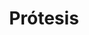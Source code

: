 ---
templateKey: specialties-page
language: es
title: Prótesis
redirects: /en/specialties/prosthodontics/

# Hero Section
hero:
  display: true
  type: default
  image: /img/hero-prosthodontics.jpg
  parallax: false
  title: >
    <span class="bebas" style="font-family:Bebas Neue Bold;color:white;font-weight:lighter">Prótesis</span>
  indicator: false
  halfSize: true

# Heading Section
specialtiesHeading:
  display: true
  img: /img/icon-prosthodontics.jpg
  content: Las consecuencias psicológicas asociadas a la ausencia de dientes generan mucha inseguridad en las personas y cambios conductuales capaces de limitar, e incluso destruir; sus relaciones sociales, afectivas y laborales.

# Aside section
paragraphSection:
  body: >
    <p>Es bien conocido que la integridad de las arcadas dentarias es factor clave para mantener el equilibrio y correcta función de todo el SISTEMA ESTOMATOGNÁTICO conformado por <em>dientes, maxilares, músculos masticatorios y articulaciones temporomandibulares. </em><strong> Si se pierden uno o varios dientes y no son reemplazados a la brevedad, las piezas vecinas a los espacios vacíos se inclinan y desplazan hacia ellos alterando la oclusión y función masticatoria.  </strong>Además, pueden empezar a aparecer nuevos espacios entre los dientes anteriores <i>(diastemas)</i> que comprometen seriamente la estética dental.</p><p> <strong>La Prostodoncia es sin duda una de las Especialidades con más campo de acción dentro de la Odontología actual. </strong> Puede abarcar desde la reconstrucción de un solo diente parcialmente destruido hasta la REHABILITACIÓN COMPLETA bimaxilar en pacientes totalmente edéntulos.</p><p>Dentro del arsenal protésico a nuestra disposición encontramos las conocidas y populares dentaduras removibles, las prótesis fijas convencionales y las  <strong> sofisticadas prótesis implantosoportadas. </strong> Sin discusión alguna, estas últimas son en la actualidad, en todos sus tipos y versiones; las de primera elección. Aunque la función ha sido tradicionalmente el objetivo primordial del Prostodoncista, hoy en día la estética tiene igual relevancia y las tendencias nos han llevado a confeccionar  <strong>aparatos totalmente estéticos y libres de metal </strong> como las prótesis flexibles de nylon termoplástico por inyección tipo Valplast y las  <strong>impresionantes coronas y dentaduras de Zirconio o de Disilicato de Litio  </strong>elaboradas con TECNOLOGÍA COMPUTARIZADA CAD-CAM.</p><p>Dicho lo anterior, no es difícil comprender  <strong>la importancia que tiene la participación de un Especialista, </strong> de un Prostodoncista que garantice el éxito estético y funcional de su tratamiento restaurador, que verdaderamente esté en capacidad de diseñar y fabricar dispositivos protésicos que le permitan hablar, comer y sonreír con comodidad y sin ningún tipo de limitación.</p> 
  image: /img/aside-prosthodontics.jpg

# Quote Section
quote:
  title: ''
  body: >
    Nuestra misión consiste en difundir los beneficios de la salud oral y promover el poder emocional de una bella sonrisa, de modo que todos los pacientes puedan disfrutar al máximo de la Odontología, del éxito y de la vida en general.
  author: Dra. Filomena Montemurro Tafuri
  footer:
    position: Prostodoncista
    clinic: DENTAL VIP, Especialidades Odontológicas s.c.

# Parallax Section
plainParallax:
  image: /img/parallax-prosthodontics.jpg

# Faq Section
faq:
  title:  Preguntas Frecuentes
  blocks:
    - questions:

      - question: ¿Qué es una prótesis dental?
        answer: >
          <p>Es un dispositivo anatómico que simula o contiene dientes artificiales que sustituyen a las coronas de los dientes naturales muy destruidos, ausentes o perdidos. Según su extensión pueden ser individuales, parciales o totales; y según su soporte y retención, fijas o removibles.</p>
      - question: ¿Por qué es tan importante la salud de las encías para cualquier dispositivo protésico?
        answer: >
          <p>La durabilidad de cualquier tipo de prótesis va a depender de su integridad estructural y de la salud de sus pilares. Indistintamente de que sean soportadas por dientes naturales, muñones o implantes dentales, se encuentran todos anclados y retenidos por los tejidos periodontales de soporte; por el tejido óseo y encía principalmente. Si no hay buena higiene, podrían infectarse, inflamarse, reabsorberse el hueso alveolar, aflojarse y caerse los pilares; para finalmente, perderse prematuramente la prótesis dental.</p>
      - question: ¿Cuánto tiempo toma confeccionar una prótesis dental?
        answer: >
          <p>Depende mucho del caso y tipo de prótesis. Los lapsos pueden variar desde 2 o 3 días para las provisionales hasta los 6 o 7 meses para las que se fabrican sobre implantes, claro está, tomando en consideración el período de oseointegración. Por norma general y en condiciones normales, 3 semanas es el lapso de tiempo promedio necesario para hacer pruebas y culminar la gran mayoría de nuestras restauraciones definitivas, sean fijas o removibles.</p>
      - question: ¿Cómo es una prótesis removible convencional?
        answer: >
          <p>Son dispositivos de “quita y pon” que pueden ser insertados y retirados por el propio paciente, se apoyan sobre la mucosa bucal, y si son parciales, se retienen con ganchos que rodean a algunos dientes naturales. Suelen ser elaboradas con aleaciones metálicas de cromo-cobalto, resina acrílica termopolimerizable y nylon termoplástico por inyección. Por sus grandes limitaciones estéticas y funcionales solo las indicamos como estructuras provisionales o de transición en rehabilitaciones extensas, o definitivas, solo en aquellos casos donde de verdad no aplique otra alternativa.</p>
      - question: ¿Qué cuidados hay que tener con una dentadura de este tipo?
        answer: >
          <p>Controles profesionales periódicos e higiene bucal escrupulosa para evitar enfermedades periodontales y caries en los dientes pilares, particularmente en las zonas donde se apoyan los ganchos. Es además necesario limpiar la prótesis después de cada comida, empleando para ello un cepillo de cerdas suaves y pasta de dientes. Recomendamos siempre retirar la dentadura para dormir, de modo que la mucosa bucal de soporte tenga oportunidad de revascularización y regeneración, fenómenos biológicos esenciales para prevenir la aparición y recurrencia de lesiones inflamatorias, degenerativas o infecciosas.</p>
      - question: ¿Cuándo se debe reemplazar una dentadura “quita y pon”?
        answer: >
          <p>Cuando se fracture alguno de sus componentes estructurales, cuando se pierda algún pilar, cuando sea notable la reabsorción del hueso basal que la soporta o cuando sus ajustes periódicos necesarios no sean capaces de garantizar su estabilidad y retención. Debemos entender que las dentaduras removibles tradicionales son muy pobres desde el punto de vista biomecánico, generan siempre fuerzas indeseables sobre sus dientes pilares y causan reabsorción de sus tejidos de soporte, circunstancias todas que limitan considerablemente su longevidad o vida útil.</p>
      - question: ¿Cómo es una prótesis fija dentosoportada?
        answer: >
          <p>La prótesis fija clásica va cementada a los dientes naturales remanentes, previamente desgastados y convertidos en muñones. Usualmente constan de un núcleo metálico recubierto de porcelana, aunque en la actualidad es posible confeccionarlas de pura cerámica o sobre un núcleo de color blanco a base de zirconio. Generalmente se indican, por su mayor naturalidad y translucidez, las estructuras totalcerámicas para los dientes anteriores y, por su mayor resistencia, las de núcleo metálico para los posteriores.</p>
      - question: ¿Qué es un muñón?
        answer: >
          <p>Es un diente natural que ha sido tallado y desgastado para servir de pilar a una corona o prótesis fija convencional. Cuando la estructura dental remanente sea escasa o se encuentre debilitada, será necesario confeccionar un “muñón artificial” que consta de dos porciones, un perno radicular que va alojado en el interior del conducto radicular (previamente endodonciado y desobturado) y una porción coronal que reemplaza a la dentina perdida y refuerza a la existente. Los muñones artificiales pueden ser elaborados con materiales a base de fibra de vidrio o mediante la fundición y colado de aleaciones metálicas de alta resistencia.</p>
      - question: ¿Y el tallado de muñones no daña los dientes?
        answer: >
          <p>Depende del caso. Si los dientes están ya muy cariados o fracturados, por el contrario, el tallado y posterior reconstrucción del muñón los reforzará, permitirá su restauración estética y garantizará su permanencia en boca. Diferente sería si tuviéramos que tallar dientes completamente sanos con la única finalidad de reponer otros ausentes mediante prótesis fija convencional. Hoy en día la principal ventaja de los implantes dentales es que nos permiten conservar intactos los dientes vecinos a los espacios edéntulos.</p>
      - question: ¿Es siempre necesario realizar una endodoncia antes de tallar un muñón?
        answer: >
          <p>No siempre, pero sí en la gran mayoría de los casos. El fresado mecánico aplicado a un diente vital para desgastarlo y convertirlo en muñón constituye una gran agresión física y genera tanta fricción y calor que usualmente, y al corto o mediano plazo, causa inflamación irreversible, degeneración y muerte de su tejido pulpar; acompañada siempre de sensibilidad extrema y dolor. Tal condición pondría en riesgo a las restauraciones fijas definitivas, ya que habría entonces que desprenderlas o perforarlas para endodonciar sus pilares. La endodoncia preventiva por razones protésicas es en la actualidad un criterio clínico de amplia aceptación a nivel mundial.</p>
    - questions:
      - question: ¿Cuántos tipos de porcelana se utilizan en prostodoncia fija?
        answer: >
          <p>Químicamente, las porcelanas o cerámicas dentales se pueden agrupar en tres grandes familias: feldespáticas, aluminosas y zirconiosas. Las feldespáticas de matriz vítrea (a base de feldespato y cuarzo) son las más estéticas pero más frágiles de todas, por lo que se utilizan principalmente para el recubrimiento de estructuras metálicas o cerámicas de base. Las aluminosas (con alto contenido de óxido de aluminio) son muy resistentes pero muy opacas y poco estéticas, por lo que en la actualidad se reservan únicamente para la confección de cofias y estructuras internas, siendo necesario recubrirlas con porcelanas de menor cantidad de alúmina para lograr un buen mimetismo con el diente natural. Las zirconiosas son las más novedosas y están compuestas por óxido de zirconio (ZrO2) altamente sinterizado, lo que las hace sumamente resistentes a la flexión y fractura, y por ende, los materiales idóneos para elaborar prótesis cerámicas en zonas de alto compromiso mecánico. Sin embargo, y al igual que las aluminosas de alta resistencia, estas cerámicas son muy opacas (no tienen fase vítrea), y por ello se emplean únicamente para fabricar el núcleo de la restauración, es decir, deben recubrirse con porcelanas convencionales para lograr una buena estética.</p>
      - question: ¿Son las prótesis fijas para toda la vida?
        answer: >
          <p>Influyen tantos, pero tantos factores en la longevidad de una rehabilitación fija que ningún profesional está en capacidad de predecir, a ciencia cierta, su duración en años. Consideramos que en condiciones favorables, entre 15 y 20 años es en promedio el tiempo de vida útil para la gran mayoría de los casos. Una vez cumplido el ciclo, la rehabilitación podrá ser idealmente sustituida por implantes dentales, o en su defecto, replicada; siempre y cuando los pilares ofrezcan condiciones favorables para ello.</p>
      - question: ¿Qué cuidados hay que tener con una prótesis fija?
        answer: >
          <p>Higiene bucal escrupulosa, sentido común para evitar morder inapropiadamente objetos contundentes, uso permanente de una férula nocturna de protección y controles profesionales periódicos. Es fundamental, aparte del cepillado normal, el uso constante del cepillo interdental, hilo dental especial, enjuague e irrigador bucal. Un Waterpik® es el mejor complemento para la higiene oral de personas portadoras de Implantes Dentales, Prótesis Fija y Ortodoncia. Siempre recomendamos a nuestros pacientes un control de rutina cada 6 o 12 meses para dinamizar la férula y evaluar su condición periodontal, función oclusal, estabilidad, integridad y sellado marginal de las restauraciones.</p>
      - question: ¿Cómo es el hilo dental especial para prótesis?
        answer: >
          <p>Consta generalmente de 3 porciones. Un primer tramo rígido para poder insertarlo directamente por debajo de la prótesis, un segundo tramo esponjoso para limpiar alrededor de la restauración, entre pilares y entre los espacios interdentales y un tercer tramo sin cera para remover la placa del surco gingival.</p>
      - question: ¿Cómo es una prótesis implantoasistida o implantosoportada?
        answer: >
          <p>Es la que va retenida exclusivamente por implantes dentales. Existen varios tipos y básicamente se elaboran con los mismos materiales que las prótesis tradicionales. Estructuralmente son diseñadas bajo un sistema de macho y hembra, en el que los implantes alojan en su interior a los abutments o pilares protésicos y sobre estos, se ajustan, cementan o atornillan los dientes artificiales.</p>

      - question: ¿Por qué son mejores las prótesis sobre implantes dentales?
        answer: >
          <p>En esencia porque son estructuras totalmente independientes, autosuficientes y que más se aproximan al prototipo protésico ideal. No se apoyan ni retienen en los dientes naturales del paciente, no les comprometen, no les transmiten fuerzas nocivas ni sobrecargas funcionales, y en consecuencia; sustituyen los dientes perdidos sin ningún efecto negativo sobre los presentes, condición imposible de lograr con ningún tipo de prótesis convencional. Además, es la única alternativa fija para aquellas personas que hayan perdido todos o la mayor parte de sus dientes.</p>
      - question: ¿Cuántos tipos de prótesis sobre implantes hay?
        answer: >
          <p>A groso modo, 3 tipos: fijas de metal-porcelana o totalcerámica, híbridas de metal-acrílico o metal-porcelana y sobredentaduras removibles. En la sección de IMPLANTES podrá encontrar una descripción muy bien detallada de cada una de ellas y sus variantes.</p>
      - question: ¿Qué es mejor, trabajar sobre una raíz restaurable o colocar de una vez un implante dental?
        answer: >
          <p>Siempre que sea posible debemos conservar los dientes naturales. Aunque en la actualidad los implantes dentales representan una alternativa restauradora de gran calidad, jamás superarán las propiedades biológicas y expectativas funcionales de una pieza natural bien rehabilitada. Cuando un solo diente haya sufrido fractura o gran destrucción por caries de su corona clínica, pero conserve su raíz buena integridad, longitud favorable y adecuado soporte periodontal, será siempre preferible, y sin discusión alguna; su tratamiento y restauración con endodoncia, muñón artificial y corona de porcelana.</p>
      - question: Pero, ¿cómo saber si un diente natural puede ser exitosamente restaurado?
        answer: >
          <p>Estudiando el caso minuciosamente mediante examen intraoral, evaluación radiográfica y mucho criterio clínico. Todo dependerá de las condiciones periapicales que presente, de la cantidad de tejido dentario remanente, de su estado periodontal, de sus requerimientos estéticos, de su morfología radicular, de su localización en la arcada dental, de las cargas oclusales a que será expuesto y del hecho de si funcionará como corona individual o como pilar de puente fijo.</p>
      - question: ¿Pueden las prótesis convencionales ser reemplazadas por implantes dentales?
        answer: >
          <p>Por supuesto que sí, y es de hecho lo más recomendable para proteger los dientes naturales que permanezcan en boca, pero claro está; siempre y cuando el estado de salud general del paciente lo permita, contemos con suficiente hueso maxilar para la implantación pretendida y esté la persona dispuesta a hacer un nuevo esfuerzo y una nueva inversión en tiempo y dinero.</p>

# Clinic Cases
clinicCases:
  title: Cirugía Bucal - Casos Clínicos
  items:
    - image: /img/clinic-cases-prosthodontics-es-01-thumb.jpg
      title: > 
        <h6>Exposición de implantes Dentales </h6>
    - image: /img/clinic-cases-prosthodontics-es-02-thumb.jpg
      title: >
        <h6>Extracción de Cordal Inferior </h6>
    - image: /img/clinic-cases-prosthodontics-es-03-thumb.jpg
      title: >
        <h6>Exodoncia, Injerto de Hueso e Implante Inmediato </h6>
    - image: /img/clinic-cases-prosthodontics-es-04-thumb.jpg
      title: >
        <h6>Extracciones Múltiples </h6>
    - image: /img/clinic-cases-prosthodontics-es-05-thumb.jpg
      title: >
        <h6>Frenilectomía </h6>
    - image: /img/clinic-cases-prosthodontics-es-06-thumb.jpg
      title: >
        <h6>Regeneración ósea con hueso autólogo </h6>
    - image: /img/clinic-cases-prosthodontics-es-07-thumb.jpg
      title: >
        <h6>Exposición de Canino Incluído </h6>
    - image: /img/clinic-cases-prosthodontics-es-08-thumb.jpg
      title: >
        <h6>Sinus Lift </h6>
    - image: /img/clinic-cases-prosthodontics-es-09-thumb.jpg
      title: >
        <h6>Biopsia Excisional </h6>
    - image: /img/clinic-cases-prosthodontics-es-10-thumb.jpg
      title: >
        <h6>Apicectomía </h6>
    - image: /img/clinic-cases-prosthodontics-es-11-thumb.jpg 
      title: >
        <h6>Implantología con Plasma Rico en Fibrina <em>(PRF)</em> </h6>
    - image: /img/clinic-cases-prosthodontics-es-12-thumb.jpg
      title: >
        <h6>Eliminación de Torus Mandibulares </h6>
    - image: /img/clinic-cases-prosthodontics-es-13-thumb.jpg
      title: >
        <h6>Elevación de Seno Maxilar e Implantes Dentales </h6>
    - image: /img/clinic-cases-prosthodontics-es-14-thumb.jpg
      title: >
        <h6>Regeneración Tisular Guiada </h6>
    - image: /img/clinic-cases-prosthodontics-es-15-thumb.jpg
      title: >
        <h6>Reconstrucción de Tabla Ósea Vestibular </h6>
    - image: /img/clinic-cases-prosthodontics-es-16-thumb.jpg
      title: >
        <h6>Extracción Simple de Restos Radiculares </h6>
    - image: /img/clinic-cases-prosthodontics-es-17-thumb.jpg
      title: >
        <h6>Resección Quirúrgica de Lesión Fibromatosa </h6>
    - image: /img/clinic-cases-prosthodontics-es-18-thumb.jpg
      title: >
        <h6>Pilar de Cicatrización </h6>
    - image: /img/clinic-cases-prosthodontics-es-19-thumb.jpg
      title: >
        <h6>Corticotomía para Expansión de Reborde Alveolar </h6>
    - image: /img/clinic-cases-prosthodontics-es-20-thumb.jpg
      title: >
        <h6>Odontectomía de Cordal Superior Incluida </h6>
    - image: /img/clinic-cases-prosthodontics-es-21-thumb.jpg
      title: >
        <h6>Extracción de un Primer Molar Superior </h6>
  lightbox:
    placeholder: ''
    type: ''
    images: 
      - image: /img/clinic-cases-prosthodontics-es-01.jpg
      - image: /img/clinic-cases-prosthodontics-es-02.jpg
      - image: /img/clinic-cases-prosthodontics-es-03.jpg
      - image: /img/clinic-cases-prosthodontics-es-04.jpg
      - image: /img/clinic-cases-prosthodontics-es-05.jpg
      - image: /img/clinic-cases-prosthodontics-es-06.jpg
      - image: /img/clinic-cases-prosthodontics-es-07.jpg
      - image: /img/clinic-cases-prosthodontics-es-08.jpg
      - image: /img/clinic-cases-prosthodontics-es-09.jpg
      - image: /img/clinic-cases-prosthodontics-es-10.jpg
      - image: /img/clinic-cases-prosthodontics-es-11.jpg
      - image: /img/clinic-cases-prosthodontics-es-12.jpg
      - image: /img/clinic-cases-prosthodontics-es-13.jpg
      - image: /img/clinic-cases-prosthodontics-es-14.jpg
      - image: /img/clinic-cases-prosthodontics-es-15.jpg
      - image: /img/clinic-cases-prosthodontics-es-16.jpg
      - image: /img/clinic-cases-prosthodontics-es-17.jpg
      - image: /img/clinic-cases-prosthodontics-es-18.jpg
      - image: /img/clinic-cases-prosthodontics-es-19.jpg
      - image: /img/clinic-cases-prosthodontics-es-20.jpg
      - image: /img/clinic-cases-prosthodontics-es-21.jpg
# Responsive Aside Paragraphs
asides:
  display: false
  sections:
    - align: right
      title: >
        <h3>''</h3>
      content: >
        <p>''</p>
      image: /img/professionals-dr-castor-jose-garaban-povea.png
      footer:
        display: true
        image:
          src: /img/professionals-dr-castor-jose-garaban-povea-studies.jpg
          display: true
        button:
          text: ''
          to: ''
          display: false
  
# Testimonial Section
lightQuote:
  color: '#ededed'
  display: true
  img:
    ld: /img/quotes-prosthodontics.jpg
    pt: /img/quotes-prosthodontics-portrait.jpg
  content: ME DESCUIDÉ MUCHOS AÑOS Y MIS DIENTES ERAN UN VERDADERO DESASTRE. NECESITÉ EXTRACCIONES,ALGUNAS ENDODONCIAS, IMPLANTES Y VARIAS CORONAS DE ZIRCONIO. AUNQUE EL TRATAMIENTO DURÓ CASI 6 MESES,LOS ESPECIALISTAS PRÁCTICAMENTE REHICIERON MI BOCA. "

# Contact Form
form:
  title: ¡Consúltenos Ahora Mismo!
  img: /img/parallax-form-specialties.png

# Procedures Section
procedures:
  display: true
  title: ¡Dele a su Salud el Valor que se Merece!
  procedures:
    - title: Instalaciones
      to: /la-clinica/instalaciones/
      img: /img/procedures-facilities.jpg
    - title: Tecnología
      to: /la-clinica/tecnologia/
      img: /img/procedures-technology.jpg
    - title: Profesionales
      to:  /profesionales/
      img: /img/procedures-professionals.png
---